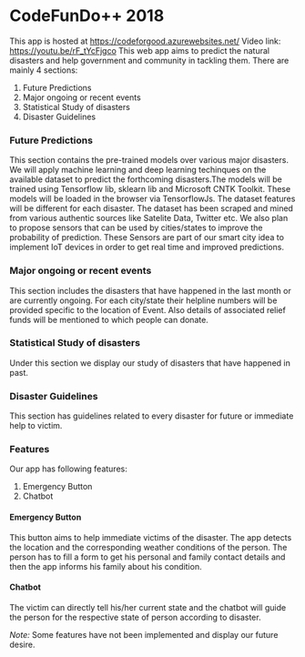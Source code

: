 # CodeFunDo++ 2018
This app is hosted at https://codeforgood.azurewebsites.net/
Video link: https://youtu.be/rF_tYcFjgco
This web app aims to predict the natural disasters and help government and community in tackling them. There are mainly 4 sections:

1. Future Predictions 
2. Major ongoing or recent events
3. Statistical Study of disasters
4. Disaster Guidelines

### Future Predictions
This section contains the pre-trained models over various major disasters. We will apply machine learning and deep learning techinques on the available dataset to predict the forthcoming disasters.The models will be trained using Tensorflow lib, sklearn lib and Microsoft CNTK Toolkit. These models will be loaded in the browser via TensorflowJs. The dataset features will be different for each disaster. The dataset has been scraped and mined from various authentic sources like Satelite Data, Twitter etc.
We also plan to propose sensors that can be used by cities/states to improve the probability of prediction. These Sensors are part of our smart city idea to implement IoT devices in order to get real time and improved predictions. 

### Major ongoing or recent events
This section includes the disasters that have happened in the last month or are currently ongoing. For each city/state their helpline numbers will be provided specific to the location of Event.
Also details of associated relief funds will be mentioned to which people can donate.

### Statistical Study of disasters
Under this section we display our study of disasters that have happened in past.

### Disaster Guidelines
This section has guidelines related to every disaster for future or immediate help to victim.

### Features
Our app has following features:
1. Emergency Button
2. Chatbot

#### Emergency Button 
This button aims to help immediate victims of the disaster. The app detects the location and the corresponding weather conditions of the person. The person has to fill a form to get his personal and family contact details and then the app informs his family about his condition.

#### Chatbot
The victim can directly tell his/her current state and the chatbot will guide the person for the respective state of person according to disaster.

*Note:* Some features have not been implemented and display our future desire.
